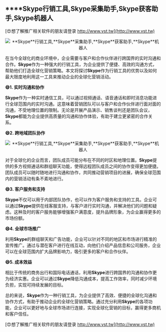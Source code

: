 ## ****Skype**行销工具,**Skype**采集助手,**Skype**获客助手,**Skype**机器人**

[😍想了解推广相关软件的朋友请登录 http://www.vst.tw](http://www.vst.tw)

 <center><img src="https://vst.tw/MP4/tuiguang/png/3.png" alt="**Skype**行销工具,**Skype**采集助手,**Skype**获客助手,**Skype**机器人"></center>

在当今全球化的商业环境中，企业需要与客户和合作伙伴进行跨国界的实时沟通和合作。**Skype**作为一种强大的行销工具，为企业提供了便捷、高效的沟通方式，帮助他们打造全球化营销策略。本文将探讨**Skype**作为行销工具的优势以及如何最大限度地利用这一工具来推动企业的全球化营销活动。

**😄1. 实时沟通和协作**

**Skype**作为一种实时通信工具，可以通过视频通话、语音通话和即时消息功能进行全球范围内的实时沟通。这意味着营销团队可以与客户和合作伙伴进行面对面的沟通，不受地理位置的限制。无论是开展产品演示、销售谈判还是团队会议，**Skype**都能为企业提供高质量的沟通和协作体验，有助于建立更紧密的合作关系。

**😄2. 跨地域团队协作**

 <center><img src="https://vst.tw/MP4/tuiguang/png/7.png" alt="**Skype**行销工具,**Skype**采集助手,**Skype**获客助手,**Skype**机器人"></center>

对于全球化的企业而言，团队成员可能分布在不同的时区和地理位置。**Skype**提供的多方视频通话和群组聊天功能，使得远程团队成员之间的协作变得更加便捷。团队成员可以随时随地进行沟通和协作，共同推动营销项目的进展，确保全球范围内的营销活动有条不紊地进行。

**😄3. 客户服务和支持**

**Skype**不仅可以用于内部团队协作，也可以作为客户服务和支持的工具。企业可以通过**Skype**提供在线客服支持，与客户进行实时沟通，并解决他们的问题和疑虑。这种及时的客户服务能够增强客户满意度，提升品牌形象，为企业赢得更多的市场份额。

**😄4. 全球市场推广**

利用**Skype**的群组聊天和广告功能，企业可以针对不同的地区和市场进行精准的宣传推广。通过与潜在客户进行在线互动，向他们介绍产品信息和公司服务，企业可以在全球范围内扩大品牌影响力，吸引更多的客户和合作伙伴。

**😄5. 成本效益**

相比于传统的商务出行和国际电话通话，利用**Skype**进行跨国界的沟通和协作更为经济实惠。企业可以通过**Skype**降低沟通成本，提高工作效率，同时减少环境负担，实现可持续发展的目标。

总的来说，**Skype**作为一种行销工具，为企业提供了高效、便捷的全球化沟通和协作方式，有助于推动企业的全球化营销策略。通过充分利用**Skype**的各项功能，企业可以更好地与全球市场进行连接，实现全球化营销的目标，赢得更多商机和客户信任。

[😍想了解推广相关软件的朋友请登录 http://www.vst.tw](http://www.vst.tw)



